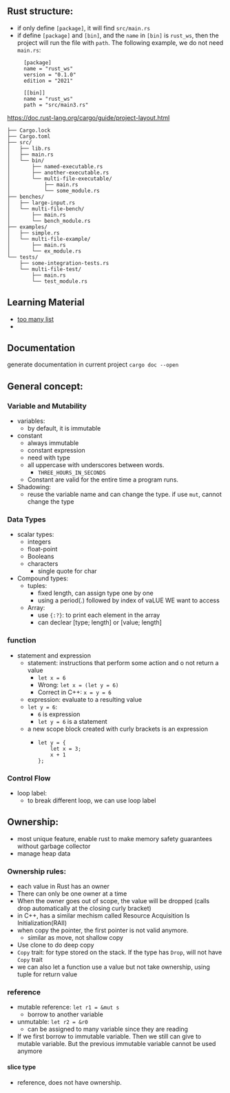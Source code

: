 
## Rust structure:
* if only define `[package]`, it will find `src/main.rs`
* if define `[package]` and `[bin]`, and the `name` in `[bin]` is `rust_ws`, then the project 
  will run the file with `path`. The following example, we do not need `main.rs`:
  ```
    [package]
    name = "rust_ws"
    version = "0.1.0"
    edition = "2021"
    
    [[bin]]
    name = "rust_ws"
    path = "src/main3.rs"
  ```
  
https://doc.rust-lang.org/cargo/guide/project-layout.html
```
├── Cargo.lock
├── Cargo.toml
├── src/
│   ├── lib.rs
│   ├── main.rs
│   └── bin/
│       ├── named-executable.rs
│       ├── another-executable.rs
│       └── multi-file-executable/
│           ├── main.rs
│           └── some_module.rs
├── benches/
│   ├── large-input.rs
│   └── multi-file-bench/
│       ├── main.rs
│       └── bench_module.rs
├── examples/
│   ├── simple.rs
│   └── multi-file-example/
│       ├── main.rs
│       └── ex_module.rs
└── tests/
    ├── some-integration-tests.rs
    └── multi-file-test/
        ├── main.rs
        └── test_module.rs
```

## Learning Material
* [too many list](https://rust-unofficial.github.io/too-many-lists/)
* 

## Documentation
generate documentation in current project
`cargo doc --open`

## General concept:
### Variable and Mutability
* variables:
  * by default, it is immutable
* constant 
  * always immutable 
  * constant expression 
  * need with type 
  * all uppercase with underscores between words.
    * `THREE_HOURS_IN_SECONDS`
  * Constant are valid for the entire time a program runs.
* Shadowing:
  * reuse the variable name and can change the type. if use `mut`, cannot change the type

### Data Types
* scalar types:
  * integers
  * float-point
  * Booleans
  * characters
    * single quote for char
* Compound types:
  * tuples:
    * fixed length, can assign type one by one
    * using a period(.) followed by index of vaLUE WE want to access
  * Array:
    * use `{:?}`: to print each element in the array
    * can declear [type; length] or [value; length]
    
### function
* statement and expression
  * statement: instructions that perform some action and o not return a value
    * `let x = 6`
    * Wrong: `let x = (let y = 6)`
    * Correct in C++: `x = y = 6`
  * expression: evaluate to a resulting value
  * `let y = 6`:
    * `6` is expression
    * `let y = 6` is a statement
  * a new scope block created with curly brackets is an expression
    * ```
      let y = {
          let x = 3;
          x + 1
      };
      ```
      
### Control Flow
* loop label:
  * to break different loop, we can use loop label

## Ownership:
* most unique feature, enable rust to make memory safety guarantees without garbage collector
* manage heap data
### Ownership rules:
* each value in Rust has an owner
* There can only be one owner at a time
* When the owner goes out of scope, the value will be dropped (calls drop automatically at the closing curly bracket)
* in C++, has a similar mechism called Resource Acquisition Is Initialization(RAII)
* when copy the pointer, the first pointer is not valid anymore. 
  * similar as move, not shallow copy
* Use clone to do deep copy
* `Copy` trait: for type stored on the stack. If the type has `Drop`, will not have `Copy` trait
* we can also let a function use a value but not take ownership, using tuple for return value

### reference
* mutable reference: `let r1 = &mut s`
  * borrow to another variable
* unmutable: `let r2 = &r0`
  * can be assigned to many variable since they are reading
* If we first borrow to immutable variable. Then we still can give to mutable variable. But the 
previous immutable variable cannot be used anymore
#### **slice type**
* reference, does not have ownership. 




  
  
  
  